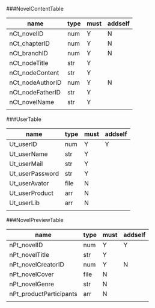 ###NovelContentTable

|       name       | type | must | addself |
|------------------|------|------|---------|
| nCt_novelID      | num  | Y    | N       |
| nCt_chapterID    | num  | Y    | N       |
| nCt_branchID     | num  | Y    | N       |
| nCt_nodeTitle    | str  | Y    |         |
| nCt_nodeContent  | str  | Y    |         |
| nCt_nodeAuthorID | num  | Y    | N       |
| nCt_nodeFatherID | str  | Y    |         |
| nCt_novelName    | str  | Y    |         |
|                  |      |      |         |

###UserTable

|       name      | type | must | addself |
|-----------------|------|------|---------|
| Ut_userID       | num  | Y    | Y       |
| Ut_userName     | str  | Y    |         |
| Ut_userMail     | str  | Y    |         |
| Ut_userPassword | str  | Y    |         |
| Ut_userAvator   | file | N    |         |
| Ut_userProduct  | arr  | N    |         |
| Ut_userLib      | arr  | N    |         |
|                 |      |      |         |


###NovelPreviewTable

|           name          | type | must | addself |
|-------------------------|------|------|---------|
| nPt_novelID             | num  | Y    | Y       |
| nPt_novelTitle          | str  | Y    |         |
| nPt_novelCreatorID      | num  | Y    | N       |
| nPt_novelCover          | file | N    |         |
| nPt_novelGenre          | str  | N    |         |
| nPt_productParticipants | arr  | N    |         |
|                         |      |      |         |
